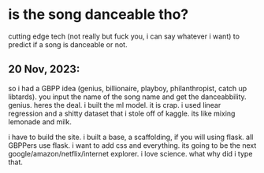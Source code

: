 # is the song danceable tho?
cutting edge tech (not really but fuck you, i can say whatever i want) to predict if a song is danceable or not. 

## 20 Nov, 2023:

so i had a GBPP idea (genius, billionaire, playboy, philanthropist, catch up libtards). you input the name of the song name and get the danceabbility. genius. heres the deal. i built the ml model. it is crap. i used linear regression and a shitty dataset that i stole off of kaggle. its like mixing lemonade and milk. 

i have to build the site. i built a base, a scaffolding, if you will using flask. all GBPPers use flask. i want to add css and everything. its going to be the next google/amazon/netflix/internet explorer. i love science. what why did i type that.

